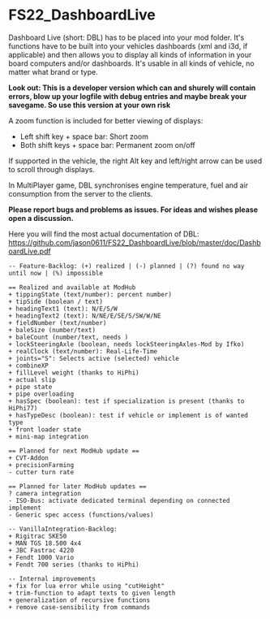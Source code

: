 # FS22_DashboardLive

Dashboard Live (short: DBL) has to be placed into your mod folder. It's functions have to be built into your vehicles dashboards (xml and i3d, if applicable) and then allows you to display all kinds of information in your board computers and/or dashboards. It's usable in all kinds of vehicle, no matter what brand or type. 

**Look out: This is a developer version which can and shurely will contain errors, blow up your logfile with debug entries and maybe break your savegame. So use this version at your own risk**

A zoom function is included for better viewing of displays: 
- Left shift key + space bar: Short zoom
- Both shift keys + space bar: Permanent zoom on/off 

If supported in the vehicle, the right Alt key and left/right arrow can be used to scroll through displays.

In MultiPlayer game, DBL synchronises engine temperature, fuel and air consumption from the server to the clients.

**Please report bugs and problems as issues. For ideas and wishes please open a discussion.**

Here you will find the most actual documentation of DBL: https://github.com/jason0611/FS22_DashboardLive/blob/master/doc/DashboardLive.pdf

```
-- Feature-Backlog: (+) realized | (-) planned | (?) found no way until now | (%) impossible

== Realized and available at ModHub
+ tippingState (text/number): percent number)
+ tipSide (boolean / text)
+ headingText1 (text): N/E/S/W
+ headingText2 (text): N/NE/E/SE/S/SW/W/NE
+ fieldNumber (text/number)
+ baleSize (number/text)
+ baleCount (number/text, needs )
+ lockSteeringAxle (boolean, needs lockSteeringAxles-Mod by Ifko)
+ realClock (text/number): Real-Life-Time
+ joints="S": Selects active (selected) vehicle
+ combineXP
+ fillLevel weight (thanks to HiPhi)
+ actual slip
+ pipe state
+ pipe overloading
+ hasSpec (boolean): test if specialization is present (thanks to HiPhi77)
+ hasTypeDesc (boolean): test if vehicle or implement is of wanted type
+ front loader state
+ mini-map integration

== Planned for next ModHub update ==
+ CVT-Addon
+ precisionFarming
- cutter turn rate

== Planned for later ModHub updates ==
? camera integration
- ISO-Bus: activate dedicated terminal depending on connected implement
- Generic spec access (functions/values)

-- VanillaIntegration-Backlog:
+ Rigitrac SKE50
+ MAN TGS 18.500 4x4
+ JBC Fastrac 4220
+ Fendt 1000 Vario
+ Fendt 700 series (thanks to HiPhi)

-- Internal improvements
+ fix for lua error while using "cutHeight"
+ trim-function to adapt texts to given length
+ generalization of recursive functions
+ remove case-sensibility from commands
```
